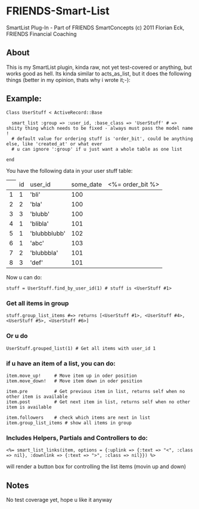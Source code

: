 # FRIENDS-Smart-List
SmartList Plug-In - Part of FRIENDS SmartConcepts
(c) 2011 Florian Eck, FRIENDS Financial Coaching

## About

This is my SmartList plugin, kinda raw, not yet test-covered or anything, but works good as hell.
Its kinda similar to acts_as_list, but it does the following things (better in my opinion, thats why i wrote it;-):

## Example:

    Class UserStuff < ActiveRecord::Base
        
      smart_list :group => :user_id, :base_class => 'UserStuff' # => shiity thing which needs to be fixed - always must pass the model name !
      # default value for ordering stuff is 'order_bit', could be anything else, like 'created_at' or what ever
      # u can ignore ':group' if u just want a whole table as one list
        
    end 

You have the following data in your user stuff table:

<table>
  <thead>
    <th>
      <td>id</td>
      <td>user_id</td>
      <td>some_date</td>
      <td><%= order_bit %></td>
    </th>
  </thead>
  <tr><td>1</td><td>1</td><td>'bli'       </td><td>  100</td></tr>
  <tr><td>2</td><td>2</td><td>'bla'       </td><td>  100</td></tr>
  <tr><td>3</td><td>3</td><td>'blubb'     </td><td>  100</td></tr>
  <tr><td>4</td><td>1</td><td>'blibla'    </td><td>  101</td></tr>
  <tr><td>5</td><td>1</td><td>'blubbblubb'</td><td>  102</td></tr>
  <tr><td>6</td><td>1</td><td>'abc'       </td><td>  103</td></tr>
  <tr><td>7</td><td>2</td><td>'blubbbla'  </td><td>  101</td></tr>
  <tr><td>8</td><td>3</td><td>'def'       </td><td>  101</td></tr>
  
</table>

Now u can do:

    stuff = UserStuff.find_by_user_id(1) # stuff is <UserStuff #1>

### Get all items in group
    stuff.group_list_items #=> returns [<UserStuff #1>, <UserStuff #4>, <UserStuff #5>, <UserStuff #6>]

### Or u do
    UserStuff.grouped_list(1) # Get all items with user_id 1

### if u have an item of a list, you can do:

    item.move_up!     # Move item up in oder position
    item.move_down!   # Move item down in oder position

    item.pre          # Get previous item in list, returns self when no other item is available
    item.post         # Get next item in list, returns self when no other item is available

    item.followers    # check which items are next in list
    item.group_list_items # show all items in group


### Includes Helpers, Partials and Controllers to do:


    <%= smart_list_links(item, options = {:uplink => {:text => "<", :class => nil}, :downlink => {:text => ">", :class => nil}}) %>
will render a button box for controlling the list items (movin up and down)

## Notes
No test coverage yet, hope u like it anyway





